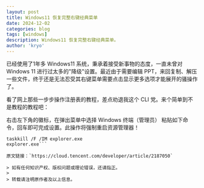 ```yaml
---
layout: post
title: Windows11 恢复完整右键经典菜单
date: 2024-12-02
categories: blog
tags: [windows]
description: Windows11 恢复完整右键经典菜单。
author: 'kryo'
---
```


已经使用了1年多 Windows11 系统，秉承着接受新事物的态度，一直未曾对 Windows 11 进行过太多的"降级"设置。最近由于需要编辑 PPT，来回复制、解压一些文件，终于还是无法忍受其右键菜单需要点击显示更多选项才能展开的骚操作了。

看了网上那些一步步操作注册表的教程，差点劝退我这个 CLI 党。来个简单到不是教程的教程吧：

右击左下角的徽标，在弹出菜单中选择 Windows 终端（管理员）
粘贴如下命令，回车即可完成设置。此操作将强制重启资源管理器！

```reg add "HKCU\Software\Classes\CLSID\{86ca1aa0-34aa-4e8b-a509-50c905bae2a2}\InprocServer32" /f
taskkill /F /IM explorer.exe
explorer.exe```

原文链接：`https://cloud.tencent.com/developer/article/2187050`

> 如有任何知识产权、版权问题或理论错误，还请指正。
>
> 转载请注明原作者及以上信息。

